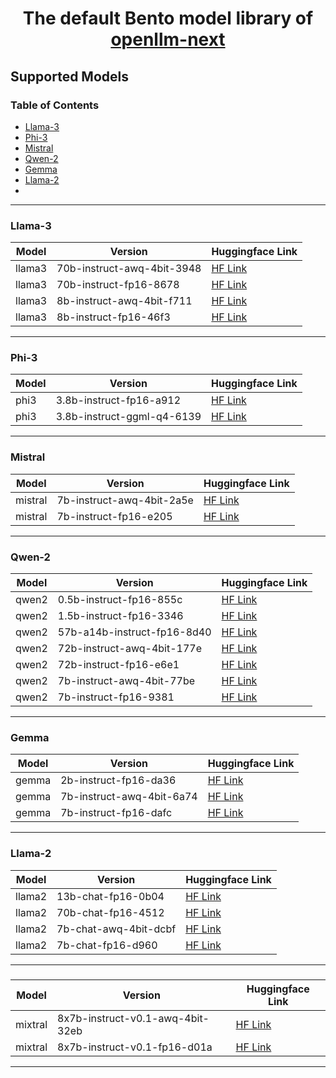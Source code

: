 <div align="center">
    <h1 align="center">The default Bento model library of <a href="https://github.com/bentoml/openllm-next">openllm-next</a></h1>
</div>

## Supported Models

### Table of Contents

- [Llama-3](#llama3)
- [Phi-3](#phi3)
- [Mistral](#mistral)
- [Qwen-2](#qwen2)
- [Gemma](#gemma)
- [Llama-2](#llama2)
- [](#mixtral)

---


### Llama-3 <a id="llama3"></a>

| Model | Version | Huggingface Link |
| --- | --- | --- |
| llama3 | 70b-instruct-awq-4bit-3948 | [HF Link](https://huggingface.co/casperhansen/llama-3-70b-instruct-awq) |
| llama3 | 70b-instruct-fp16-8678 | [HF Link](https://huggingface.co/meta-llama/Meta-Llama-3-70B-Instruct) |
| llama3 | 8b-instruct-awq-4bit-f711 | [HF Link](https://huggingface.co/casperhansen/llama-3-8b-instruct-awq) |
| llama3 | 8b-instruct-fp16-46f3 | [HF Link](https://huggingface.co/meta-llama/Meta-Llama-3-8B-Instruct) |

---


### Phi-3 <a id="phi3"></a>

| Model | Version | Huggingface Link |
| --- | --- | --- |
| phi3 | 3.8b-instruct-fp16-a912 | [HF Link](https://huggingface.co/microsoft/Phi-3-mini-4k-instruct) |
| phi3 | 3.8b-instruct-ggml-q4-6139 | [HF Link](https://huggingface.co/microsoft/Phi-3-mini-4k-instruct-gguf) |

---


### Mistral <a id="mistral"></a>

| Model | Version | Huggingface Link |
| --- | --- | --- |
| mistral | 7b-instruct-awq-4bit-2a5e | [HF Link](https://huggingface.co/TheBloke/Mistral-7B-Instruct-v0.1-AWQ) |
| mistral | 7b-instruct-fp16-e205 | [HF Link](https://huggingface.co/mistralai/Mistral-7B-Instruct-v0.1) |

---


### Qwen-2 <a id="qwen2"></a>

| Model | Version | Huggingface Link |
| --- | --- | --- |
| qwen2 | 0.5b-instruct-fp16-855c | [HF Link](https://huggingface.co/Qwen/Qwen2-0.5B-Instruct) |
| qwen2 | 1.5b-instruct-fp16-3346 | [HF Link](https://huggingface.co/Qwen/Qwen2-1.5B-Instruct) |
| qwen2 | 57b-a14b-instruct-fp16-8d40 | [HF Link](https://huggingface.co/Qwen/Qwen2-57B-A14B-Instruct) |
| qwen2 | 72b-instruct-awq-4bit-177e | [HF Link](https://huggingface.co/Qwen/Qwen2-72B-Instruct-AWQ) |
| qwen2 | 72b-instruct-fp16-e6e1 | [HF Link](https://huggingface.co/Qwen/Qwen2-72B-Instruct) |
| qwen2 | 7b-instruct-awq-4bit-77be | [HF Link](https://huggingface.co/Qwen/Qwen2-7B-Instruct-AWQ) |
| qwen2 | 7b-instruct-fp16-9381 | [HF Link](https://huggingface.co/Qwen/Qwen2-7B-Instruct) |

---


### Gemma <a id="gemma"></a>

| Model | Version | Huggingface Link |
| --- | --- | --- |
| gemma | 2b-instruct-fp16-da36 | [HF Link](https://huggingface.co/google/gemma-2b-it) |
| gemma | 7b-instruct-awq-4bit-6a74 | [HF Link](https://huggingface.co/casperhansen/gemma-7b-it-awq) |
| gemma | 7b-instruct-fp16-dafc | [HF Link](https://huggingface.co/google/gemma-7b-it) |

---


### Llama-2 <a id="llama2"></a>

| Model | Version | Huggingface Link |
| --- | --- | --- |
| llama2 | 13b-chat-fp16-0b04 | [HF Link](https://huggingface.co/meta-llama/Llama-2-13b-chat-hf) |
| llama2 | 70b-chat-fp16-4512 | [HF Link](https://huggingface.co/meta-llama/Llama-2-70b-chat-hf) |
| llama2 | 7b-chat-awq-4bit-dcbf | [HF Link](https://huggingface.co/TheBloke/Llama-2-7B-Chat-AWQ) |
| llama2 | 7b-chat-fp16-d960 | [HF Link](https://huggingface.co/meta-llama/Llama-2-7b-chat-hf) |

---


###  <a id="mixtral"></a>

| Model | Version | Huggingface Link |
| --- | --- | --- |
| mixtral | 8x7b-instruct-v0.1-awq-4bit-32eb | [HF Link](https://huggingface.co/casperhansen/mixtral-instruct-awq) |
| mixtral | 8x7b-instruct-v0.1-fp16-d01a | [HF Link](https://huggingface.co/mistralai/Mixtral-8x7B-Instruct-v0.1) |

---

